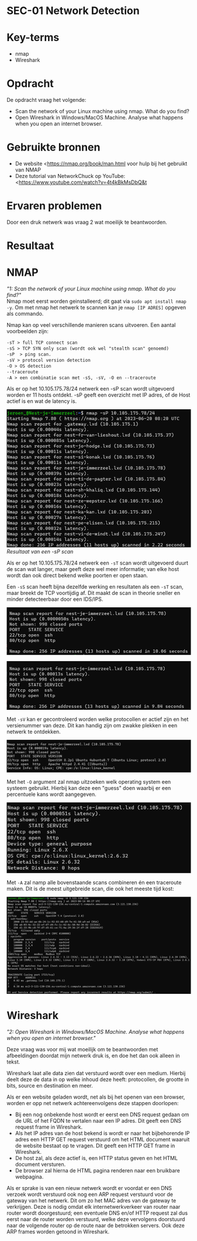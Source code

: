 # SEC-01 Network Detection

# Key-terms
- nmap
- Wireshark

# Opdracht

De opdracht vraag het volgende:
- Scan the network of your Linux machine using nmap. What do you find?
- Open Wireshark in Windows/MacOS Machine. Analyse what happens when you open an internet browser. 

# Gebruikte bronnen
- De website <https://nmap.org/book/man.html voor hulp bij het gebruikt van NMAP
- Deze tutorial van NetworkChuck op YouTube: <https://www.youtube.com/watch?v=4t4kBkMsDbQ&t

# Ervaren problemen
Door een druk netwerk was vraag 2 wat moeilijk te beantwoorden.
# Resultaat

# NMAP
*"1: Scan the network of your Linux machine using nmap. What do you find?"*     
Nmap moet eerst worden geinstalleerd; dit gaat via ```sudo apt install nmap -y```.
Om met nmap het netwerk te scannen kan je ```nmap [IP ADRES]``` opgeven als commando.

Nmap kan op veel verschillende manieren scans uitvoeren. Een aantal voorbeelden zijn:
```
-sT > full TCP connect scan
-sS > TCP SYN only scan (wordt ook wel "stealth scan" genoemd)
-sP  > ping scan.
-sV > protocol version detection
-O > OS detection
--traceroute
-A > een combinatie scan met -sS, -sV, -O en --traceroute
```
Als er op het 10.105.175.78/24 netwerk een -sP scan wordt uitgevoerd worden er 11 hosts ontdekt. -sP geeft een overzicht met IP adres, of de Host actief is en wat de latency is.

![-sP scan results](/00_includes/Networking_Images/nmap__sP.png) 
*Resultaat van een -sP scan* 

Als er op het 10.105.175.78/24 netwerk een ```-sT``` scan wordt uitgevoerd duurt de scan wat langer, maar geeft deze wel meer informatie; van elke host wordt dan ook direct bekend welke poorten er open staan.

Een ```-sS``` scan heeft bijna dezelfde werking en resultaten als een ```-sT``` scan, maar breekt de TCP voortijdig af. Dit maakt de scan in theorie sneller en minder detecteerbaar door een IDS/IPS.

![-sS scan resultaten](/00_includes/Networking_Images/nmap_sS_result.png)

![-sT scan resultaten](/00_includes/Networking_Images/nmap_sT_result.png)


Met ```-sV``` kan er gecontroleerd worden welke protocollen er actief zijn en het versienummer van deze. Dit kan handig zijn om zwakke plekken in een netwerk te ontdekken.

![Nmap -sV resultaat](/00_includes/Networking_Images/nmap__sV.png)

Met het ```-O``` argument zal nmap uitzoeken welk operating system een systeem gebruikt. Hierbij kan deze een "guess" doen waarbij er een percentuele kans wordt aangegeven.

![Nmap -O resultaat](/00_includes/Networking_Images/nmap_o.png)

Met ```-A``` zal namp alle bovenstaande scans combineren én een traceroute maken. Dit is de meest uitgebreide scan, die ook het meeste tijd kost:


![-A scan resultaat](/00_includes/Networking_Images/nmap_A.png)




# Wireshark


*"2: Open Wireshark in Windows/MacOS Machine. Analyse what happens when you open an internet browser."*

 Deze vraag was voor mij wat moeilijk om te beantwoorden met afbeeldingen doordat mijn netwerk druk is, en doe het dan ook alleen in tekst.

 Wireshark laat alle data zien dat verstuurd wordt over een medium. Hierbij deelt deze de data in op welke inhoud deze heeft: protocollen, de grootte in bits, source en destination en meer.

 Als er een website geladen wordt, net als bij het openen van een browser, worden er opp net netwerk achtereenvolgens deze stappen doorlopen:
 
 - Bij een nog onbekende host wordt er eerst een DNS request gedaan om de URL of het FQDN te vertalen naar een IP adres. Dit geeft een DNS request frame in Wireshark.
 - Als het IP adres van de host bekend is wordt er naar het bijbehorende IP adres een HTTP GET request verstuurd om het HTML document waaruit de website bestaat op te vragen. Dit geeft een HTTP GET frame in Wireshark.
 - De host zal, als deze actief is, een HTTP status geven en het HTML document versturen.
 - De browser zal hierna de HTML pagina renderen naar een bruikbare webpagina.

 Als er sprake is van een nieuw netwerk wordt er voordat er een DNS verzoek wordt verstuurd ook nog een ARP request verstuurd voor de gateway van het netwerk. Dit om zo het MAC adres van de gateway te verkrijgen. Deze is nodig omdat elk internetwerkverkeer van router naar router wordt doorgestuurd; een eventuele DNS en/of HTTP request zal dus eerst naar de router worden verstuurd, welke deze vervolgens doorstuurd naar de volgende router op de route naar de betrokken servers. Ook deze ARP frames worden getoond in Wireshark.

 
